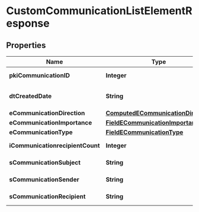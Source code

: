 

# CustomCommunicationListElementResponse

## Properties

Name | Type | Description | Notes
------------ | ------------- | ------------- | -------------
**pkiCommunicationID** | **Integer** | The unique ID of the Communication. | 
**dtCreatedDate** | **String** | The date and time at which the object was created | 
**eCommunicationDirection** | [**ComputedECommunicationDirection**](ComputedECommunicationDirection.md) |  | 
**eCommunicationImportance** | [**FieldECommunicationImportance**](FieldECommunicationImportance.md) |  | 
**eCommunicationType** | [**FieldECommunicationType**](FieldECommunicationType.md) |  | 
**iCommunicationrecipientCount** | **Integer** | The count of Communicationrecipient | 
**sCommunicationSubject** | **String** | The subject of the Communication | 
**sCommunicationSender** | **String** | The sender name of the Communication | 
**sCommunicationRecipient** | **String** | The recipients&#39; name of the Communication | 




